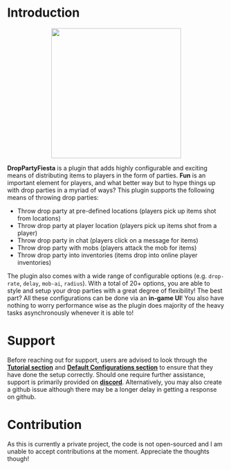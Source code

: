 # Introduction

<p align="center">
  <img width=300 src="https://i.imgur.com/8vgxQN4.png" />
</p>

**DropPartyFiesta** is a plugin that adds highly configurable and exciting means of distributing items to players in the form of parties. **Fun** is an important element for players, and what better way but to hype things up with drop parties in a myriad of ways? This plugin supports the following means of throwing drop parties:
- Throw drop party at pre-defined locations (players pick up items shot from locations)
- Throw drop party at player location (players pick up items shot from a player)
- Throw drop party in chat (players click on a message for items)
- Throw drop party with mobs (players attack the mob for items)
- Throw drop party into inventories (items drop into online player inventories)

The plugin also comes with a wide range of configurable options (e.g. `drop-rate`, `delay`, `mob-ai`, `radius`). With a total of 20+ options, you are able to style and setup your drop parties with a great degree of flexibility! The best part? All these configurations can be done via an **in-game UI**! You also have nothing to worry performance wise as the plugin does majority of the heavy tasks asynchronously whenever it is able to!

# Support
Before reaching out for support, users are advised to look through the **[Tutorial section](https://github.com/tjtanjin/DropPartyFiesta/wiki/Tutorial)** and **[Default Configurations section](https://github.com/tjtanjin/DropPartyFiesta/wiki/Default-Configurations)** to ensure that they have done the setup correctly. Should one require further assistance, support is primarily provided on **[discord](https://discord.com/invite/X8VSdZvBQY)**. Alternatively, you may also create a github issue although there may be a longer delay in getting a response on github.

# Contribution

As this is currently a private project, the code is not open-sourced and I am unable to accept contributions at the moment. Appreciate the thoughts though!
